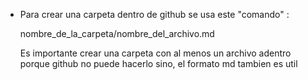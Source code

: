 - Para crear una carpeta dentro de github se usa este "comando" : 

  nombre_de_la_carpeta/nombre_del_archivo.md

  Es importante crear una carpeta con al menos un archivo adentro porque github no puede hacerlo sino,
  el formato md tambien es util
